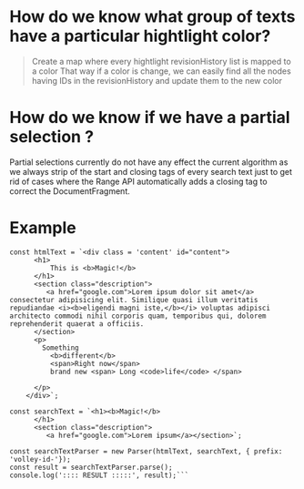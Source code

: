 # How do we know what group of texts have a particular hightlight color?
> Create a map where every hightlight revisionHistory list is mapped to a color
> That way if a color is change, we can easily find all the nodes having IDs in the revisionHistory and update them to the new color

# How do we know if we have a partial selection ?
Partial selections currently do not have any effect the current algorithm as we always strip of the start and closing tags
of every search text just to get rid of cases where the Range API automatically adds a closing tag to correct the DocumentFragment.

# Example

```const Parser = require('./parser');
const htmlText = `<div class = 'content' id="content">
      <h1>
          This is <b>Magic!</b>
      </h1>
      <section class="description">
         <a href="google.com">Lorem ipsum dolor sit amet</a> consectetur adipisicing elit. Similique quasi illum veritatis repudiandae <i><b>eligendi magni iste,</b></i> voluptas adipisci architecto commodi nihil corporis quam, temporibus qui, dolorem reprehenderit quaerat a officiis.
      </section>
      <p>
        Something
          <b>different</b>
          <span>Right now</span>
          brand new <span> Long <code>life</code> </span>

      </p>
    </div>`;

const searchText = `<h1><b>Magic!</b>
      </h1>
      <section class="description">
         <a href="google.com">Lorem ipsum</a></section>`;

const searchTextParser = new Parser(htmlText, searchText, { prefix: 'volley-id-'});
const result = searchTextParser.parse();
console.log(':::: RESULT :::::', result);```

